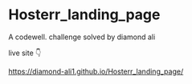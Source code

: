 # Hosterr_landing_page
A codewell. challenge solved by diamond ali

live site 👇

https://diamond-ali1.github.io/Hosterr_landing_page/ 
